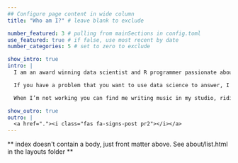 ```yaml
---
## Configure page content in wide column
title: "Who am I?" # leave blank to exclude

number_featured: 3 # pulling from mainSections in config.toml
use_featured: true # if false, use most recent by date
number_categories: 5 # set to zero to exclude

show_intro: true
intro: |
  I am an award winning data scientist and R programmer passionate about solving problems with data. My background is in psychology research, where I’ve studied topics ranging from attitude formation, to decision-making, to individual differences in brain function. Studying how people think and act has given me a deep appreciation for the human side of data science. Much of our data is about people. All of our data is communicated to people. Understanding these relationships has been key to successfully navigating my role as a data scientist.

  If you have a problem that you want to use data science to answer, I would love to help you. I offer several [consulting services](/consulting/) to help you accomplish your goals at any point in your project lifecycle, including long and short term consulting work, private training, and drop-in consulting. I value building new connections and would love to [discuss](/contact/) opportunities to work with you. Let's get to know each other.

  When I’m not working you can find me writing music in my studio, riding my bike on the local trails, or spending time with my friends and family.

show_outro: true
outro: |
  <a href="."><i class="fas fa-signs-post pr2"></i></a>
---
```


** index doesn't contain a body, just front matter above.
See about/list.html in the layouts folder **
